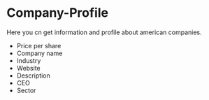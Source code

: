 # Company-Profile

Here you cn get information and profile about american companies.
- Price per share
- Company name
- Industry
- Website
- Description
- CEO
- Sector
